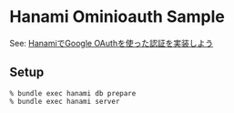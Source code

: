# Hanami Ominioauth Sample

See: [HanamiでGoogle OAuthを使った認証を実装しよう](https://qiita.com/isuke/items/efe9ad42559e93d8b795)

## Setup

```
% bundle exec hanami db prepare
% bundle exec hanami server
```
